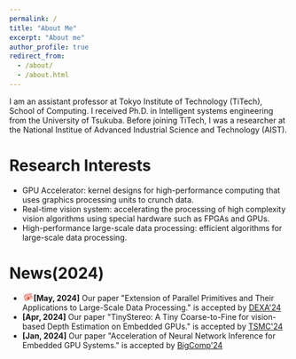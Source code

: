 ```yaml
---
permalink: /
title: "About Me"
excerpt: "About me"
author_profile: true
redirect_from: 
  - /about/
  - /about.html
---
```


I am an assistant professor at Tokyo Institute of Technology (TiTech), School of Computing. I received Ph.D. in Intelligent systems engineering from the University of Tsukuba. Before joining TiTech, I was a researcher at the National Institue of Advanced Industrial Science and Technology (AIST).

Research Interests 
======
* GPU Accelerator: kernel designs for high-performance computing that uses graphics processing units to crunch data.
* Real-time vision system: accelerating the processing of high complexity vision algorithms using special hardware such as FPGAs and GPUs.
* High-performance large-scale data processing: efficient algorithms for large-scale data processing.

News(2024) 
======
* <img src="./images/news.jpg" alt="Icon" width="20" />**[May, 2024]** Our paper "Extension of Parallel Primitives and Their Applications to Large-Scale Data Processing." is accepted by [DEXA'24](https://www.dexa.org/node/97)
* **[Apr, 2024]** Our paper "TinyStereo: A Tiny Coarse-to-Fine for vision-based Depth Estimation on Embedded GPUs." is accepted by [TSMC'24](https://ieeexplore.ieee.org/xpl/RecentIssue.jsp?punumber=6221021)
* **[Jan, 2024]** Our paper "Acceleration of Neural Network Inference for Embedded GPU Systems." is accepted by [BigComp'24](https://www.bigcomputing.org/conf2024/)
